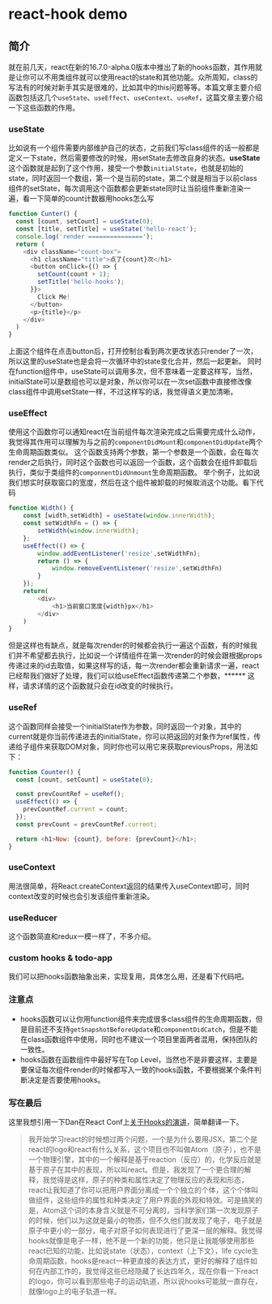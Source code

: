 # react-hook demo

## 简介
就在前几天，react在新的16.7.0-alpha.0版本中推出了新的hooks函数，其作用就是让你可以不用类组件就可以使用react的state和其他功能。众所周知，class的写法有的时候对新手其实是很难的，比如其中的this问题等等。本篇文章主要介绍函数包括这几个`useState`、`useEffect`、`useContext`、`useRef`，这篇文章主要介绍一下这些函数的作用。

### useState
比如说有一个组件需要内部维护自己的状态，之前我们写class组件的话一般都是定义一下state，然后需要修改的时候，用setState去修改自身的状态。**useState**这个函数就是起到了这个作用，接受一个参数`initialState`，也就是初始的state，同时返回一个数组，第一个是当前的state，第二个就是相当于以前class组件的setState，每次调用这个函数都会更新state同时让当前组件重新渲染一遍，看一下简单的count计数器用hooks怎么写
```javascript
function Cunter() {
  const [count, setCount] = useState(0);
  const [title, setTitle] = useState('hello-react');
  console.log('render ===============');
  return (
    <div className="count-box">
      <h1 className="title">点了{count}次</h1>
      <button onClick={() => {
        setCount(count + 1);
        setTitle('hello-hooks');
      }}>
        Click Me!
      </button>
      <p>{title}</p>
    </div>
  )
}
```
上面这个组件在点击button后，打开控制台看到两次更改状态只render了一次，所以这里的useState也是会将一次循环中的state变化合并，然后一起更新。
同时在function组件中，useState可以调用多次，但不意味着一定要这样写，当然，initialState可以是数组也可以是对象，所以你可以在一次set函数中直接修改像class组件中调用setState一样，不过这样写的话，我觉得语义更加清晰。


### useEffect
使用这个函数你可以通知react在当前组件每次渲染完成之后需要完成什么动作，我觉得其作用可以理解为与之前的`componentDidMount`和`componentDidUpdate`两个生命周期函数类似。
这个函数支持两个参数，第一个参数是一个函数，会在每次render之后执行，同时这个函数也可以返回一个函数，这个函数会在组件卸载后执行，类似于类组件的`componnentDidUnmount`生命周期函数。
举个例子，比如说我们想实时获取窗口的宽度，然后在这个组件被卸载的时候取消这个功能。看下代码
```javascript
function Width() {
    const [width,setWidth] = useState(window.innerWidth);
    const setWidthFn = () => {
        setWidth(window.innerWidth);
    };
    useEffect(() => {
        window.addEventListener('resize',setWidthFn);
        return () => {
            window.removeEventListener('resize',setWidthFn)
        }
    });
    return(
        <div>
            <h1>当前窗口宽度{width}px</h1>
        </div>
    )
}
```
但是这样也有缺点，就是每次render的时候都会执行一遍这个函数，有的时候我们并不希望都去执行，比如说一个详情组件在第一次render的时候会跟根据props传递过来的id去取值，如果这样写的话，每一次render都会重新请求一遍，react已经帮我们做好了处理，我们可以给useEffect函数传递第二个参数，****** 这样，请求详情的这个函数就只会在id改变的时候执行。

### useRef
这个函数同样会接受一个initialState作为参数，同时返回一个对象，其中的current就是你当前传递进去的initialState，你可以把返回的对象作为ref属性，传递给子组件来获取DOM对象，同时你也可以用它来获取previousProps，用法如下：
```javascript
function Counter() {
  const [count, setCount] = useState(0);

  const prevCountRef = useRef();
  useEffect(() => {
    prevCountRef.current = count;
  });
  const prevCount = prevCountRef.current;

  return <h1>Now: {count}, before: {prevCount}</h1>;
}
```

### useContext
用法很简单，将React.createContext返回的结果传入useContext即可，同时context改变的时候也会引发该组件重新渲染。

### useReducer
这个函数简直和redux一模一样了，不多介绍。

### custom hooks & todo-app
我们可以把hooks函数抽象出来，实现复用，具体怎么用，还是看下代码吧。

### 注意点
- hooks函数可以让你用function组件来完成很多class组件的生命周期函数，但是目前还不支持`getSnapshotBeforeUpdate`和`componentDidCatch`，但是不能在class函数组件中使用，同时也不建议一个项目里面两者混用，保持团队的一致性。
- hooks函数在函数组件中最好写在Top Level，当然也不是非要这样，主要是要保证每次组件render的时候都写入一致的hooks函数，不要根据某个条件判断决定是否要使用hooks。 

### 写在最后
这里我想引用一下Dan在React Conf上[关于Hooks的演讲](https://www.youtube.com/watch?v=dpw9EHDh2bM)，简单翻译一下。
> 我开始学习react的时候想过两个问题，一个是为什么要用JSX，第二个是react的logo和react有什么关系，这个项目也不叫做Atom（原子），也不是一个物理引擎，其中的一个解释是基于reaction（反应）的，化学反应就是基于原子在其中的表现，所以叫react。但是，我发现了一个更合理的解释，我觉得是这样，原子的种类和属性决定了物理反应的表现和形态，react让我知道了你可以把用户界面分离成一个个独立的个体，这个个体叫做组件，这些组件的属性和种类决定了用户界面的外观和特效。可是搞笑的是，Atom这个词的本身含义就是不可分离的，当科学家们第一次发现原子的时候，他们以为这就是最小的物质，但不久他们就发现了电子，电子就是原子中更小的一部分，电子对原子如何表现进行了更深一层的解释。我觉得hooks就像是电子一样，他不是一个新的功能，他只是让我能够使用那些react已知的功能，比如说state（状态），context（上下文），life cycle生命周期函数，hooks是react一种更直接的表达方式，更好的解释了组件如何在内部工作的，我觉得这些已经隐藏了长达四年久，现在你看一下react的logo，你可以看到那些电子的运动轨道，所以说hooks可能就一直存在，就像logo上的电子轨道一样。


